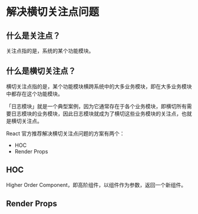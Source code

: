 # 解决横切关注点问题

## 什么是关注点？

关注点指的是，系统的某个功能模块。

## 什么是横切关注点？

横切关注点指的是，某个功能模块横跨系统中的大多业务模块，即在大多业务模块中都存在这个功能模块。

「日志模块」就是一个典型案例，因为它通常存在于各个业务模块，即横切所有需要日志模块的业务模块，因此日志模块就成为了横切这些业务模块的关注点，也就是横切关注点。

React 官方推荐解决横切关注点问题的方案有两个：

- HOC
- Render Props

## HOC

Higher Order Component，即高阶组件，以组件作为参数，返回一个新组件。



## Render Props



